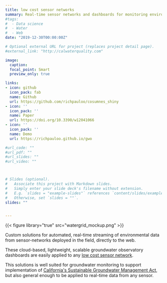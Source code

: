 ```yaml
---
title: low cost sensor networks
summary: Real-time sensor networks and dashboards for monitoring environmental data.
#tags: 
#  - Data science
#  - Water
#  - Web
date: "2019-12-30T00:00:00Z"

# Optional external URL for project (replaces project detail page).
#external_link: "http://calwaterquality.com"

image:
  caption: 
  focal_point: Smart
  preview_only: true

links:
- icon: github
  icon_pack: fab
  name: Github
  url: https://github.com/richpauloo/cosumnes_shiny
- icon: ''
  icon_pack: ''
  name: Paper
  url: https://doi.org/10.3390/w12041066
- icon: ''
  icon_pack: ''
  name: Demo
  url: https://richpauloo.github.io/gwo

#url_code: ""
#url_pdf: ""
#url_slides: ""
#url_video: ""



# Slides (optional).
#   Associate this project with Markdown slides.
#   Simply enter your slide deck's filename without extension.
#   E.g. `slides = "example-slides"` references `content/slides/example-slides.md`.
#   Otherwise, set `slides = ""`.
slides: ""


---
```


{{< figure library="true" src="watergrid_mockup.png" >}}  

Custom solutions for automated, real-time streaming of environmental data from sensor-networks deployed in the field, directly to the web.  

These cloud-based, lightweight, scalable groundwater observatory dashboards are easily applied to any [low cost sensor network](https://doi.org/10.3390/w12041066).

This solutions is well suited for groundwater monitoring to support implementation of [California's Sustainable Groundwater Management Act](https://water.ca.gov/Programs/Groundwater-Management/SGMA-Groundwater-Management), but also general enough to be applied to real-time data from any sensor.

